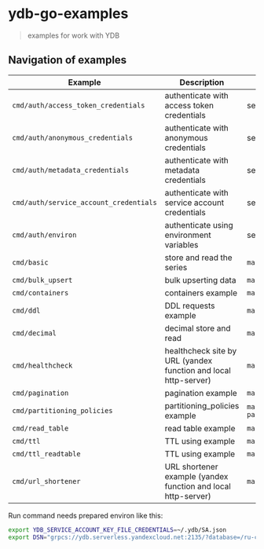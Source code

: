 # ydb-go-examples

> examples for work with YDB 

## Navigation of examples

Example | Description | Run command
--- | --- | ---
`cmd/auth/access_token_credentials` | authenticate with access token credentials | see [README.md](https://github.com/ydb-platform/ydb-go-examples/tree/master/cmd/access_token_credentials/README.md)
`cmd/auth/anonymous_credentials` | authenticate with anonymous credentials | see [README.md](https://github.com/ydb-platform/ydb-go-examples/tree/master/cmd/anonymous_credentials/README.md)
`cmd/auth/metadata_credentials` | authenticate with metadata credentials | see [README.md](https://github.com/ydb-platform/ydb-go-examples/tree/master/cmd/metadata_credentials/README.md)
`cmd/auth/service_account_credentials` | authenticate with service account credentials | see [README.md](https://github.com/ydb-platform/ydb-go-examples/tree/master/cmd/service_account_credentials/README.md)
`cmd/auth/environ` | authenticate using environment variables | see [README.md](https://github.com/ydb-platform/ydb-go-examples/tree/master/cmd/auth/environ#readme)
`cmd/basic` | store and read the series  | `make basic`
`cmd/bulk_upsert` | bulk upserting data | `make bulk_upsert`
`cmd/containers` | containers example | `make containers`
`cmd/ddl` | DDL requests example | `make ddl`
`cmd/decimal` | decimal store and read | `make decimal`
`cmd/healthcheck` | healthcheck site by URL (yandex function and local http-server) | `make healthcheck`
`cmd/pagination` | pagination example | `make pagination`
`cmd/partitioning_policies` | partitioning_policies example | `make partitioning_policies`
`cmd/read_table` | read table example | `make read_table`
`cmd/ttl` | TTL using example | `make ttl`
`cmd/ttl_readtable` | TTL using example | `make ttl_readtable`
`cmd/url_shortener` | URL shortener example (yandex function and local http-server) | `make url_shortener`

Run command needs prepared environ like this:
```bash
export YDB_SERVICE_ACCOUNT_KEY_FILE_CREDENTIALS=~/.ydb/SA.json
export DSN="grpcs://ydb.serverless.yandexcloud.net:2135/?database=/ru-central1/b1g8skpblkos03malf3s/etn02qhd0tfkrq4riqgd"
```
